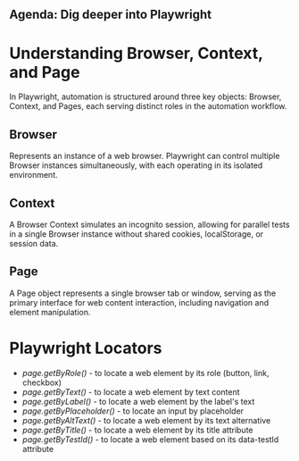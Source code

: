 ## Agenda: Dig deeper into Playwright

# Understanding Browser, Context, and Page

In Playwright, automation is structured around three key objects: Browser, Context, and Pages, each serving distinct roles in the automation workflow.

## Browser

Represents an instance of a web browser. Playwright can control multiple Browser instances simultaneously, with each operating in its isolated environment.

## Context
A Browser Context simulates an incognito session, allowing for parallel tests in a single Browser instance without shared cookies, localStorage, or session data.

## Page

A Page object represents a single browser tab or window, serving as the primary interface for web content interaction, including navigation and element manipulation.

# Playwright Locators

- *page.getByRole()* - to locate a web element by its role (button, link, checkbox)
- *page.getByText()* - to locate a web element by text content
- *page.getByLabel()* - to locate a web element by the label's text
- *page.getByPlaceholder()* - to locate an input by placeholder
- *page.getByAltText()* - to locate a web element by its text alternative
- *page.getByTitle()* - to locate a web element by its title attribute 
      <span title = "Sign In">
- *page.getByTestId()* - to locate a web element based on its data-testId attribute
